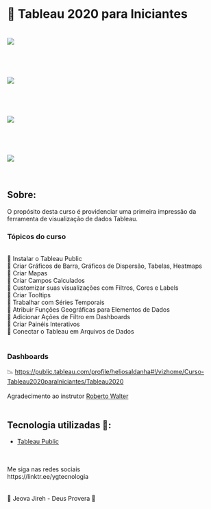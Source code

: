 # 📶 Tableau 2020 para Iniciantes

<h1>
   <img src="https://i.ibb.co/hRQpczR/1.jpg" border="0">
</h1>
<br>
<h1>
   <img src="https://i.ibb.co/hWD1HDy/2.jpg" border="0">
</h1>
<br>
<h1>
   <img src="https://i.ibb.co/CJwMrBY/3.jpg" border="0">
</h1>
<br>
<h1>
   <img src="https://i.ibb.co/tPnkF7p/4.jpg" border="0">
</h1>
<br>

## Sobre: 

O propósito desta curso é providenciar uma primeira impressão da ferramenta de visualização de dados Tableau. 

### Tópicos do curso
<br>
 💢  Instalar o Tableau Public<br>
 💢  Criar Gráficos de Barra, Gráficos de Dispersão, Tabelas, Heatmaps<br>
 💢  Criar Mapas<br>
 💢  Criar Campos Calculados<br>
 💢  Customizar suas visualizações com Filtros, Cores e Labels<br>
 💢  Criar Tooltips<br>
 💢  Trabalhar com Séries Temporais<br>
 💢  Atribuir Funções Geográficas para Elementos de Dados<br>
 💢  Adicionar Ações de Filtro em Dashboards<br>
 💢  Criar Painéis Interativos<br>
 💢  Conectar o Tableau em Arquivos de Dados<br>
<br>

### Dashboards

📉 https://public.tableau.com/profile/heliosaldanha#!/vizhome/Curso-Tableau2020paraIniciantes/Tableau2020
<br>
<br>
Agradecimento ao instrutor <a href="https://www.linkedin.com/in/roberto-walter-9a4a814a/" target="_blank">Roberto Walter</a>
<br><br>
## Tecnologia utilizadas 🚀:

* <a href="https://public.tableau.com/">Tableau Public</a> 
<br>
<br>
Me siga nas redes sociais<br>
https://linktr.ee/ygtecnologia
<br><br><br>
🙏 Jeova Jireh - Deus Provera 🙏